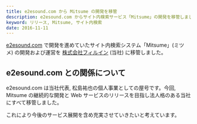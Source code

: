 ```yaml
---
title: e2esound.com から Mitsume の開発を移管
description: e2esound.com からサイト内検索サービス「Mitsume」の開発を移管しました。
keyword: リリース, Mitsume, サイト内検索
date: 2016-11-11
---
```


[e2esound.com](http://www.e2esound.com) で開発を進めていたサイト内検索システム「Mitsume」(ミツメ) の開発および運営を [株式会社フィルイン](https://www.fillin-inc.com) (当社) に移管しました。

## e2esound.com との関係について

e2esound.com は当社代表, 松島祐也の個人事業としての屋号です。今回, Mitsume の継続的な開発と Web サービスのリリースを目指し法人格のある当社にすべて移管しました。

これにより今後のサービス展開を含め充実させていきたいと考えています。
